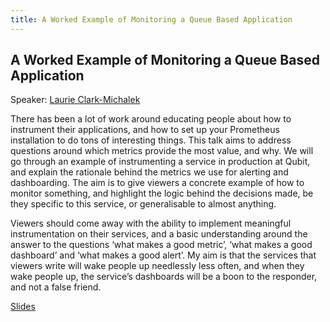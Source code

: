 ```yaml
---
title: A Worked Example of Monitoring a Queue Based Application
---
```


## A Worked Example of Monitoring a Queue Based Application

Speaker: [Laurie Clark-Michalek](/2017-munich/speakers/laurie-clark-michalek/)

There has been a lot of work around educating people about how to instrument their applications, and how to set up your Prometheus installation to do tons of interesting things. This talk aims to address questions around which metrics provide the most value, and why. We will go through an example of instrumenting a service in production at Qubit, and explain the rationale behind the metrics we use for alerting and dashboarding. The aim is to give viewers a concrete example of how to monitor something, and highlight the logic behind the decisions made, be they specific to this service, or generalisable to almost anything.

Viewers should come away with the ability to implement meaningful instrumentation on their services, and a basic understanding around the answer to the questions ‘what makes a good metric’, ‘what makes a good dashboard’ and ‘what makes a good alert’. My aim is that the services that viewers write will wake people up needlessly less often, and when they wake people up, the service’s dashboards will be a boon to the responder, and not a false friend.

[Slides](https://talks.generictestdomain.net/2017-08-18/talk.slide)
